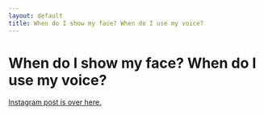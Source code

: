 ```yaml
---
layout: default
title: When do I show my face? When do I use my voice?
---
```

# When do I show my face? When do I use my voice?

[Instagram post is over here.](https://www.instagram.com/p/C1_E-7HLUcv/)